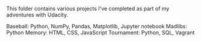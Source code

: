 This folder contains various projects I've completed as part of my adventures with Udacity.

Baseball: Python, NumPy, Pandas, Matplotlib, Jupyter notebook
Madlibs: Python
Memory: HTML, CSS, JavaScript
Tournament: Python, SQL, Vagrant
